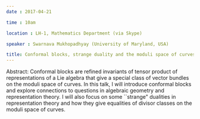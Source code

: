 ```yaml
---
date : 2017-04-21

time : 10am

location : LH-1, Mathematics Department (via Skype)

speaker : Swarnava Mukhopadhyay (University of Maryland, USA)

title: Conformal blocks, strange duality and the moduli space of curves.
---
```

Abstract: Conformal blocks are refined invariants of tensor product of
representations of a Lie algebra that give a special class of vector
bundles on the moduli space of curves. In this talk, I will introduce
conformal blocks and explore connections to questions in algebraic geometry
and representation theory. I will also focus on some ``strange" dualities
in representation theory and how they give equalities of divisor classes
on the moduli space of curves.
